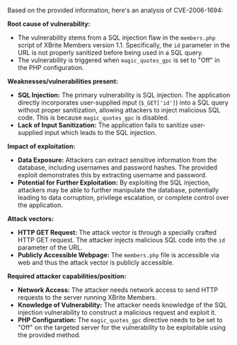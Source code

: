 Based on the provided information, here's an analysis of CVE-2006-1694:

**Root cause of vulnerability:**

*   The vulnerability stems from a SQL injection flaw in the `members.php` script of XBrite Members version 1.1. Specifically, the `id` parameter in the URL is not properly sanitized before being used in a SQL query.
*   The vulnerability is triggered when `magic_quotes_gpc` is set to "Off" in the PHP configuration.

**Weaknesses/vulnerabilities present:**

*   **SQL Injection:** The primary vulnerability is SQL injection. The application directly incorporates user-supplied input (`$_GET['id']`) into a SQL query without proper sanitization, allowing attackers to inject malicious SQL code. This is because `magic_quotes_gpc` is disabled.
*   **Lack of Input Sanitization:** The application fails to sanitize user-supplied input which leads to the SQL injection.

**Impact of exploitation:**

*   **Data Exposure:** Attackers can extract sensitive information from the database, including usernames and password hashes. The provided exploit demonstrates this by extracting username and password.
*   **Potential for Further Exploitation:** By exploiting the SQL injection, attackers may be able to further manipulate the database, potentially leading to data corruption, privilege escalation, or complete control over the application.

**Attack vectors:**

*   **HTTP GET Request:** The attack vector is through a specially crafted HTTP GET request. The attacker injects malicious SQL code into the `id` parameter of the URL.
*   **Publicly Accessible Webpage:** The `members.php` file is accessible via web and thus the attack vector is publicly accessible.

**Required attacker capabilities/position:**

*   **Network Access:** The attacker needs network access to send HTTP requests to the server running XBrite Members.
*   **Knowledge of Vulnerability:** The attacker needs knowledge of the SQL injection vulnerability to construct a malicious request and exploit it.
*   **PHP Configuration:** The `magic_quotes_gpc` directive needs to be set to "Off" on the targeted server for the vulnerability to be exploitable using the provided method.